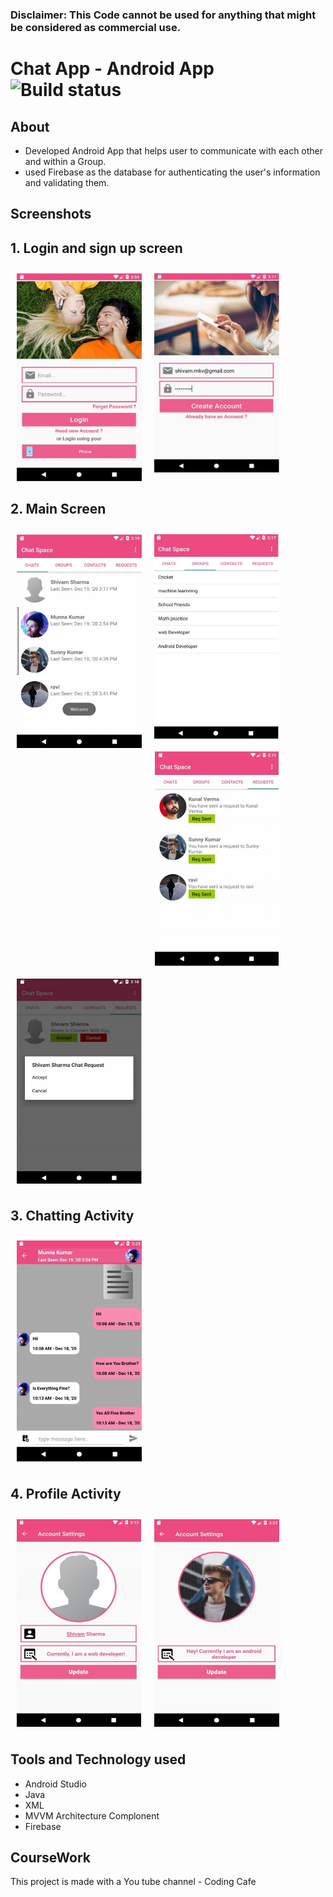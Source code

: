 ### Disclaimer: This Code cannot be used for anything that might be considered as commercial use.

# Chat App - Android App ![Build status](https://github.com/wallabag/android-app/workflows/CI/badge.svg?branch=master)
## About
- Developed Android App that helps user to communicate with each other and within a Group.
- used Firebase as the database for authenticating the user's information and validating them.
## Screenshots
## 1. Login and sign up screen
[<img src="https://github.com/munna00mkv/Chat-Space/blob/master/screenshot/Screenshot%202021-07-25%20104922.jpg" align="left"
width="200"
    hspace="10" vspace="10">](https://github.com/munna00mkv/Chat-Space/blob/master/screenshot/Screenshot%202021-07-25%20104922.jpg)
[<img src="https://github.com/munna00mkv/Chat-Space/blob/master/screenshot/login2.jpg" align="center"
width="200"
      hspace="10" vspace="10">](https://github.com/munna00mkv/Chat-Space/blob/master/screenshot/login2.jpg)
      
## 2. Main Screen
[<img src="https://github.com/munna00mkv/Chat-Space/blob/master/screenshot/main_screen.jpg" align="left"
width="200"
    hspace="10" vspace="10">](https://github.com/munna00mkv/Chat-Space/blob/master/screenshot/main_screen.jpg)

[<img src="https://github.com/munna00mkv/Chat-Space/blob/master/screenshot/main_screen2.jpg" align="left"
width="200"
    hspace="10" vspace="10">](https://github.com/munna00mkv/Chat-Space/blob/master/screenshot/main_screen2.jpg)

[<img src="https://github.com/munna00mkv/Chat-Space/blob/master/screenshot/main-screen3.jpg" align="left"
width="200"
    hspace="10" vspace="10">](https://github.com/munna00mkv/Chat-Space/blob/master/screenshot/main-screen3.jpg)

[<img src="https://github.com/munna00mkv/Chat-Space/blob/master/screenshot/main-screen4.jpg" align="center"
width="200"
    hspace="10" vspace="10">](https://github.com/munna00mkv/Chat-Space/blob/master/screenshot/main-screen4.jpg)
## 3. Chatting Activity
[<img src="https://github.com/munna00mkv/Chat-Space/blob/master/screenshot/chating.jpg" align="center"
width="200"
    hspace="10" vspace="10">](https://github.com/munna00mkv/Chat-Space/blob/master/screenshot/chating.jpg)
## 4. Profile Activity
[<img src="https://github.com/munna00mkv/Chat-Space/blob/master/screenshot/profile.jpg" align="left"
width="200"
    hspace="10" vspace="10">](https://github.com/munna00mkv/Chat-Space/blob/master/screenshot/profile.jpg)

[<img src="https://github.com/munna00mkv/Chat-Space/blob/master/screenshot/profile2.jpg" align="center"
width="200"
    hspace="10" vspace="10">](https://github.com/munna00mkv/Chat-Space/blob/master/screenshot/profile2.jpg)

## Tools and Technology used
- Android Studio
- Java
- XML
- MVVM Architecture Complonent
- Firebase
## CourseWork
This project is made with a You tube channel - Coding Cafe
    






